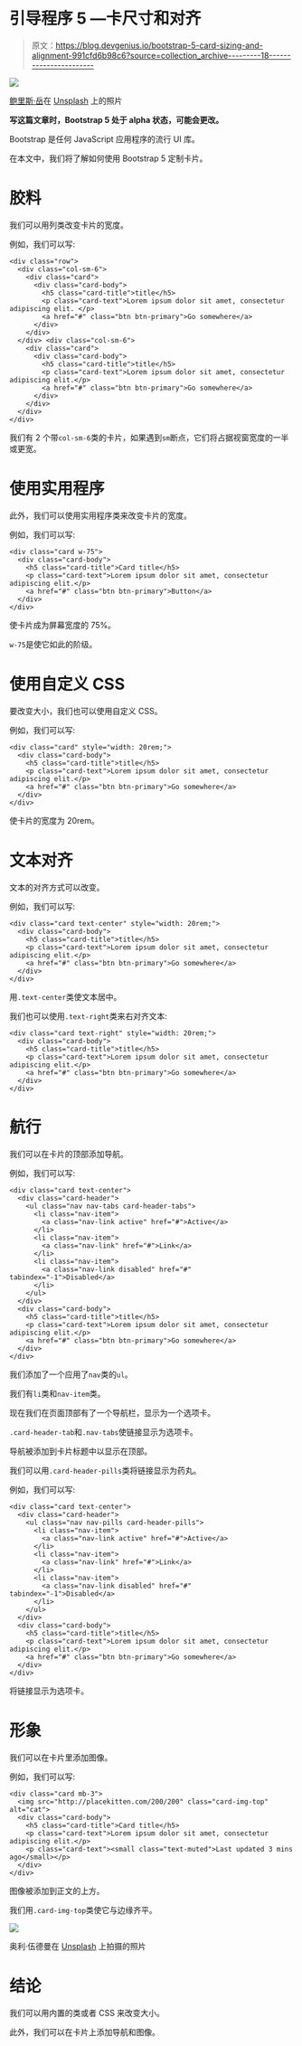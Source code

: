 # 引导程序 5 —卡尺寸和对齐

> 原文：<https://blog.devgenius.io/bootstrap-5-card-sizing-and-alignment-991cfd6b98c6?source=collection_archive---------18----------------------->

![](img/cc90208699580b0b29b84872c5feff3f.png)

[鲍里斯·岳](https://unsplash.com/@ybs9641?utm_source=medium&utm_medium=referral)在 [Unsplash](https://unsplash.com?utm_source=medium&utm_medium=referral) 上的照片

**写这篇文章时，Bootstrap 5 处于 alpha 状态，可能会更改。**

Bootstrap 是任何 JavaScript 应用程序的流行 UI 库。

在本文中，我们将了解如何使用 Bootstrap 5 定制卡片。

# 胶料

我们可以用列类改变卡片的宽度。

例如，我们可以写:

```
<div class="row">
  <div class="col-sm-6">
    <div class="card">
      <div class="card-body">
        <h5 class="card-title">title</h5>
        <p class="card-text">Lorem ipsum dolor sit amet, consectetur adipiscing elit. </p>
        <a href="#" class="btn btn-primary">Go somewhere</a>
      </div>
    </div>
  </div> <div class="col-sm-6">
    <div class="card">
      <div class="card-body">
        <h5 class="card-title">title</h5>
        <p class="card-text">Lorem ipsum dolor sit amet, consectetur adipiscing elit.</p>
        <a href="#" class="btn btn-primary">Go somewhere</a>
      </div>
    </div>
  </div>
</div>
```

我们有 2 个带`col-sm-6`类的卡片，如果遇到`sm`断点，它们将占据视窗宽度的一半或更宽。

# 使用实用程序

此外，我们可以使用实用程序类来改变卡片的宽度。

例如，我们可以写:

```
<div class="card w-75">
  <div class="card-body">
    <h5 class="card-title">Card title</h5>
    <p class="card-text">Lorem ipsum dolor sit amet, consectetur adipiscing elit.</p>
    <a href="#" class="btn btn-primary">Button</a>
  </div>
</div>
```

使卡片成为屏幕宽度的 75%。

`w-75`是使它如此的阶级。

# 使用自定义 CSS

要改变大小，我们也可以使用自定义 CSS。

例如，我们可以写:

```
<div class="card" style="width: 20rem;">
  <div class="card-body">
    <h5 class="card-title">title</h5>
    <p class="card-text">Lorem ipsum dolor sit amet, consectetur adipiscing elit.</p>
    <a href="#" class="btn btn-primary">Go somewhere</a>
  </div>
</div>
```

使卡片的宽度为 20rem。

# 文本对齐

文本的对齐方式可以改变。

例如，我们可以写:

```
<div class="card text-center" style="width: 20rem;">
  <div class="card-body">
    <h5 class="card-title">title</h5>
    <p class="card-text">Lorem ipsum dolor sit amet, consectetur adipiscing elit.</p>
    <a href="#" class="btn btn-primary">Go somewhere</a>
  </div>
</div>
```

用`.text-center`类使文本居中。

我们也可以使用`.text-right`类来右对齐文本:

```
<div class="card text-right" style="width: 20rem;">
  <div class="card-body">
    <h5 class="card-title">title</h5>
    <p class="card-text">Lorem ipsum dolor sit amet, consectetur adipiscing elit.</p>
    <a href="#" class="btn btn-primary">Go somewhere</a>
  </div>
</div>
```

# 航行

我们可以在卡片的顶部添加导航。

例如，我们可以写:

```
<div class="card text-center">
  <div class="card-header">
    <ul class="nav nav-tabs card-header-tabs">
      <li class="nav-item">
        <a class="nav-link active" href="#">Active</a>
      </li>
      <li class="nav-item">
        <a class="nav-link" href="#">Link</a>
      </li>
      <li class="nav-item">
        <a class="nav-link disabled" href="#" tabindex="-1">Disabled</a>
      </li>
    </ul>
  </div>
  <div class="card-body">
    <h5 class="card-title">title</h5>
    <p class="card-text">Lorem ipsum dolor sit amet, consectetur adipiscing elit.</p>
    <a href="#" class="btn btn-primary">Go somewhere</a>
  </div>
</div>
```

我们添加了一个应用了`nav`类的`ul`。

我们有`li`类和`nav-item`类。

现在我们在页面顶部有了一个导航栏，显示为一个选项卡。

`.card-header-tab`和`.nav-tabs`使链接显示为选项卡。

导航被添加到卡片标题中以显示在顶部。

我们可以用`.card-header-pills`类将链接显示为药丸。

例如，我们可以写:

```
<div class="card text-center">
  <div class="card-header">
    <ul class="nav nav-pills card-header-pills">
      <li class="nav-item">
        <a class="nav-link active" href="#">Active</a>
      </li>
      <li class="nav-item">
        <a class="nav-link" href="#">Link</a>
      </li>
      <li class="nav-item">
        <a class="nav-link disabled" href="#" tabindex="-1">Disabled</a>
      </li>
    </ul>
  </div>
  <div class="card-body">
    <h5 class="card-title">title</h5>
    <p class="card-text">Lorem ipsum dolor sit amet, consectetur adipiscing elit.</p>
    <a href="#" class="btn btn-primary">Go somewhere</a>
  </div>
</div>
```

将链接显示为选项卡。

# 形象

我们可以在卡片里添加图像。

例如，我们可以写:

```
<div class="card mb-3">
  <img src="http://placekitten.com/200/200" class="card-img-top" alt="cat">
  <div class="card-body">
    <h5 class="card-title">Card title</h5>
    <p class="card-text">Lorem ipsum dolor sit amet, consectetur adipiscing elit.</p>
    <p class="card-text"><small class="text-muted">Last updated 3 mins ago</small></p>
  </div>
</div>
```

图像被添加到正文的上方。

我们用`.card-img-top`类使它与边缘齐平。

![](img/2a7384aae74f79c460de9c7ca29d94de.png)

奥利·伍德曼在 [Unsplash](https://unsplash.com?utm_source=medium&utm_medium=referral) 上拍摄的照片

# 结论

我们可以用内置的类或者 CSS 来改变大小。

此外，我们可以在卡片上添加导航和图像。